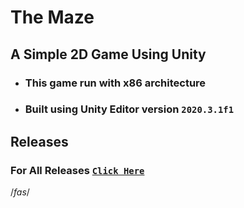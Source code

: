 # The Maze
## A Simple 2D Game Using Unity
* ### This game run with x86 architecture
* ### Built using Unity Editor version `2020.3.1f1`
## Releases
### For All Releases [`Click Here`](https://github.com/Jazzmedo/The-Maze/releases)

/*fas*/

